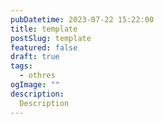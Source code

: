 ```yaml
---
pubDatetime: 2023-07-22 15:22:00
title: template
postSlug: template
featured: false
draft: true
tags:
  - othres
ogImage: ""
description:
  Description
---
```


